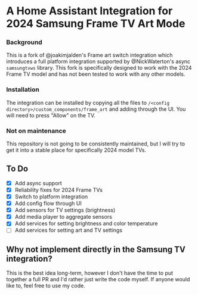# A Home Assistant Integration for 2024 Samsung Frame TV Art Mode

### Background

This is a fork of @joakimjalden's Frame art switch integration which introduces a full platform integration supported by @NickWaterton's async `samsungtvws` library. This fork is specifically designed to work with the 2024 Frame TV model and has not been tested to work with any other models.

### Installation

The integration can be installed by copying all the files to `/<config directory>/custom_components/frame_art` and adding through the UI. You will need to press "Allow" on the TV.

### Not on maintenance

This repository is not going to be consistently maintained, but I will try to get it into a stable place for specifically 2024 model TVs. 

## To Do

- [x] Add async support
- [x] Reliability fixes for 2024 Frame TVs
- [x] Switch to platform integration
- [x] Add config flow through UI
- [x] Add sensors for TV settings (brightness)
- [x] Add media player to aggregate sensors
- [x] Add services for setting brightness and color temperature
- [ ] Add services for setting art and TV settings

## Why not implement directly in the Samsung TV integration?

This is the best idea long-term, however I don't have the time to put together a full PR and I'd rather just write the code myself. If anyone would like to, feel free to use my code.

